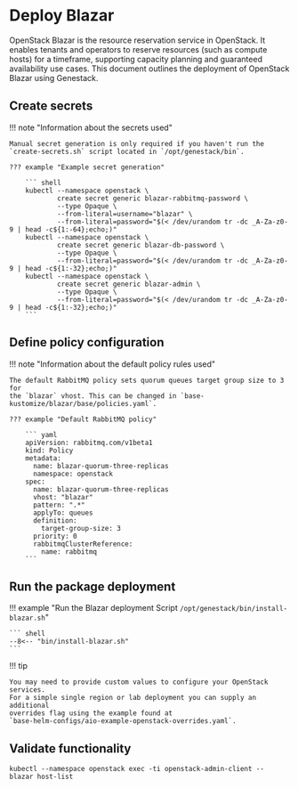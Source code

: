 # Deploy Blazar

OpenStack Blazar is the resource reservation service in OpenStack. It enables
tenants and operators to reserve resources (such as compute hosts) for a
timeframe, supporting capacity planning and guaranteed availability use cases.
This document outlines the deployment of OpenStack Blazar using Genestack.

## Create secrets

!!! note "Information about the secrets used"

    Manual secret generation is only required if you haven't run the
    `create-secrets.sh` script located in `/opt/genestack/bin`.

    ??? example "Example secret generation"

        ``` shell
        kubectl --namespace openstack \
                create secret generic blazar-rabbitmq-password \
                --type Opaque \
                --from-literal=username="blazar" \
                --from-literal=password="$(< /dev/urandom tr -dc _A-Za-z0-9 | head -c${1:-64};echo;)"
        kubectl --namespace openstack \
                create secret generic blazar-db-password \
                --type Opaque \
                --from-literal=password="$(< /dev/urandom tr -dc _A-Za-z0-9 | head -c${1:-32};echo;)"
        kubectl --namespace openstack \
                create secret generic blazar-admin \
                --type Opaque \
                --from-literal=password="$(< /dev/urandom tr -dc _A-Za-z0-9 | head -c${1:-32};echo;)"
        ```

## Define policy configuration

!!! note "Information about the default policy rules used"

    The default RabbitMQ policy sets quorum queues target group size to 3 for
    the `blazar` vhost. This can be changed in `base-kustomize/blazar/base/policies.yaml`.

    ??? example "Default RabbitMQ policy"

        ``` yaml
        apiVersion: rabbitmq.com/v1beta1
        kind: Policy
        metadata:
          name: blazar-quorum-three-replicas
          namespace: openstack
        spec:
          name: blazar-quorum-three-replicas
          vhost: "blazar"
          pattern: ".*"
          applyTo: queues
          definition:
            target-group-size: 3
          priority: 0
          rabbitmqClusterReference:
            name: rabbitmq
        ```

## Run the package deployment

!!! example "Run the Blazar deployment Script `/opt/genestack/bin/install-blazar.sh`"

    ``` shell
    --8<-- "bin/install-blazar.sh"
    ```

!!! tip

    You may need to provide custom values to configure your OpenStack services.
    For a simple single region or lab deployment you can supply an additional
    overrides flag using the example found at
    `base-helm-configs/aio-example-openstack-overrides.yaml`.

## Validate functionality

``` shell
kubectl --namespace openstack exec -ti openstack-admin-client -- blazar host-list
```

